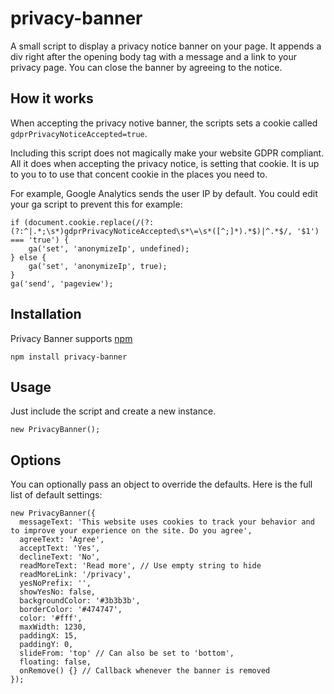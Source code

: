 # privacy-banner
A small script to display a privacy notice banner on your page. It appends a div right after the opening body tag with a message and a link to your privacy page. You can close the banner by agreeing to the notice.

## How it works
When accepting the privacy notive banner, the scripts sets a cookie called `gdprPrivacyNoticeAccepted=true`.

Including this script does not magically make your website GDPR compliant. All it does when accepting the privacy notice, is setting that cookie. It is up to you to to use that concent cookie in the places you need to. 

For example, Google Analytics sends the user IP by default. You could edit your ga script to prevent this for example:

```
if (document.cookie.replace(/(?:(?:^|.*;\s*)gdprPrivacyNoticeAccepted\s*\=\s*([^;]*).*$)|^.*$/, '$1') === 'true') {
    ga('set', 'anonymizeIp', undefined);
} else {
    ga('set', 'anonymizeIp', true);
}
ga('send', 'pageview');
```

## Installation
Privacy Banner supports [npm](https://www.npmjs.com/package/privacy-banner)
```
npm install privacy-banner
```

## Usage
Just include the script and create a new instance.

```
new PrivacyBanner();
```

## Options
You can optionally pass an object to override the defaults. Here is the full list of default settings:
```
new PrivacyBanner({
  messageText: 'This website uses cookies to track your behavior and to improve your experience on the site. Do you agree',
  agreeText: 'Agree',
  acceptText: 'Yes',
  declineText: 'No',
  readMoreText: 'Read more', // Use empty string to hide
  readMoreLink: '/privacy',
  yesNoPrefix: '',
  showYesNo: false,
  backgroundColor: '#3b3b3b',
  borderColor: '#474747',
  color: '#fff',
  maxWidth: 1230,
  paddingX: 15,
  paddingY: 0,
  slideFrom: 'top' // Can also be set to 'bottom',
  floating: false,
  onRemove() {} // Callback whenever the banner is removed
});
```
